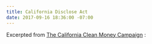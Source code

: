 ```yaml
---
title: California Disclose Act
date: 2017-09-16 18:36:00 -07:00
---
```


Excerpted from [The California Clean Money Campaign](http://www.caclean.org/) :

